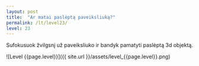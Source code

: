 ```yaml
---
layout: post
title:  "Ar matai paslėptą paveiksliuką?"
permalink: /lt/level23/
level: 23
---
```

Sufokusuok žvilgsnį už paveiksliuko ir bandyk pamatyti paslėptą 3d objektą.

![Level {{page.level}}]({{ site.url }}/assets/level_{{page.level}}.png)